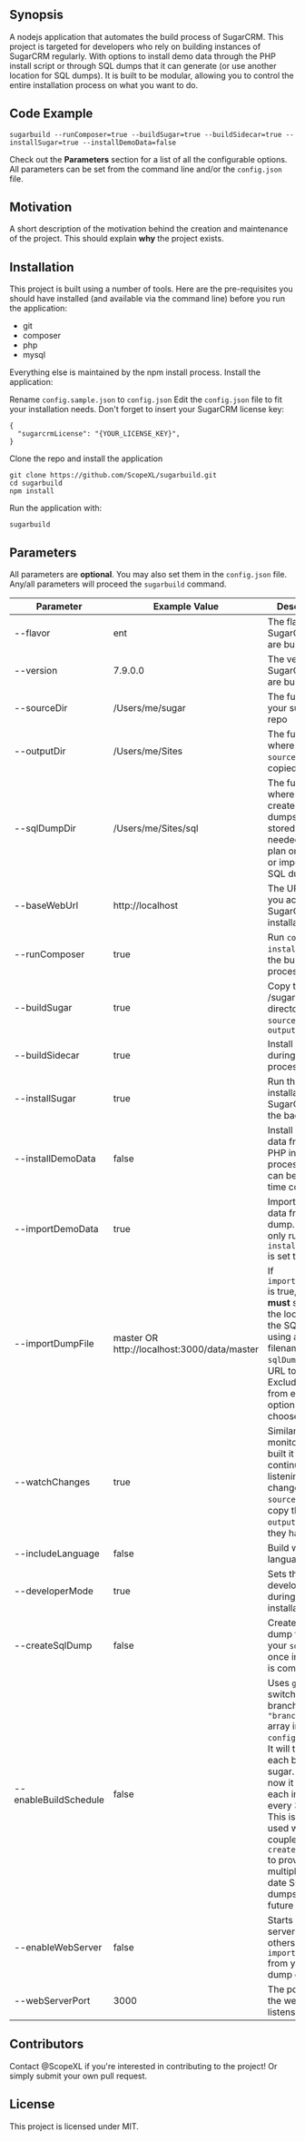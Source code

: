 ## Synopsis

A nodejs application that automates the build process of SugarCRM. This project is targeted for developers
who rely on building instances of SugarCRM regularly. With options to install demo data through the PHP install
script or through SQL dumps that it can generate (or use another location for SQL dumps). It is built to be
modular, allowing you to control the entire installation process on what you want to do.

## Code Example
```
sugarbuild --runComposer=true --buildSugar=true --buildSidecar=true --installSugar=true --installDemoData=false
```
Check out the **Parameters** section for a list of all the configurable options. All parameters can be set from the command line and/or the `config.json` file.

## Motivation

A short description of the motivation behind the creation and maintenance of the project. This should explain **why** the project exists.

## Installation

This project is built using a number of tools. Here are the pre-requisites you should have installed (and available via the command line) before you run the application:
- git
- composer
- php
- mysql

Everything else is maintained by the npm install process.
Install the application:

Rename `config.sample.json` to `config.json`
Edit the `config.json` file to fit your installation needs. Don't forget to insert your SugarCRM license key:
```
{
  "sugarcrmLicense": "{YOUR_LICENSE_KEY}",
}
```
Clone the repo and install the application
```
git clone https://github.com/ScopeXL/sugarbuild.git
cd sugarbuild
npm install
```
Run the application with:
```
sugarbuild
```

## Parameters

All parameters are **optional**. You may also set them in the `config.json` file. Any/all parameters will proceed the `sugarbuild` command.

| Parameter | Example Value | Description |
| --- | --- | --- |
| --flavor | ent | The flavor of SugarCRM you are building |
| --version | 7.9.0.0 | The version of SugarCRM you are building |
| --sourceDir | /Users/me/sugar | The full path to your sugar git repo |
| --outputDir | /Users/me/Sites | The full path where the `sourceDir` is copied |
| --sqlDumpDir | /Users/me/Sites/sql | The full path where the created SQL dumps will be stored. Only needed if you plan on creating or importing a SQL dump |
| --baseWebUrl | http://localhost | The URL where you access SugarCRM after installation |
| --runComposer | true | Run `composer install` during the build process |
| --buildSugar | true | Copy the /sugarcrm directory from `sourceDir` to `outputDir` |
| --buildSidecar | true | Install sidecar during the build process |
| --installSugar | true | Run the PHP installation of SugarCRM in the background |
| --installDemoData | false | Install demo data from the PHP installation process. This can be very time consuming |
| --importDemoData | true | Import demo data from a SQL dump. This will only run if `installDemoData` is set to false | 
| --importDumpFile | master OR http://localhost:3000/data/master | If `importDemoData` is true, you **must** specify the location of the SQL dump using a filename in your `sqlDumpDir` or a URL to the file. Exclude **.sql** from either option you choose |
| --watchChanges | true | Similar to build-monitor. Once built it will continue listening for file changes in `sourceDir` and copy them to `outputDir` as they happen |
| --includeLanguage | false | Build with language string |
| --developerMode | true | Sets the developer mode during installation |
| --createSqlDump | false | Creates a SQL dump file in your `sqlDumpDir` once installation is complete |
| --enableBuildSchedule | false | Uses `git` to switch to each branch in the `"branches": []` array in the `config.json` file. It will then build each branch of sugar. Right now it will build each instance every 3 hours. This is best used when coupled with `createSqlDump` to provide multiple up-to-date SQL dumps for future builds |
| --enableWebServer | false | Starts a web server to allow others to `importDumpFile` from your SQL dump collection |
| --webServerPort | 3000 | The port that the web server listens on |


## Contributors

Contact @ScopeXL if you're interested in contributing to the project! Or simply submit your own pull request.

## License

This project is licensed under MIT.
